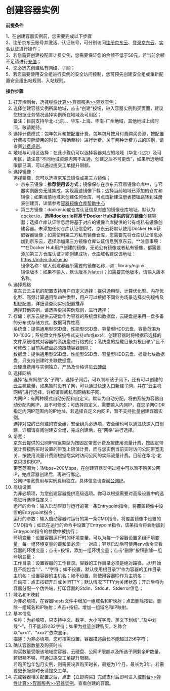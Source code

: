 # 创建容器实例

**前提条件**

1、在创建容器实例前，您需要完成以下步骤  
2、注册京东云账号并激活、认证账号，可分别访问[注册京东云](https://accounts.jdcloud.com/p/regPage?source=jdcloud%26ReturnUrl=%2f%2fuc.jdcloud.com%2fpassport%2fcomplete%3freturnUrl%3d//www.jdcloud.com/)、[登录京东云](https://console.jdcloud.com/overview)、[实名认证](https://uc.jdcloud.com/account/verify)进行操作；  
3、若您需要创建按配置计费实例，您需要保证您的余额不低于50元，若当前余额不足请进行[充值](https://uc.jdcloud.com/cost/capital/recharg)；  
4、您必选先创建私有网络、子网；  
5、若您需要使用安全组进行实例的安全访问控制，您可预先创建安全组或重新配置安全组出站规则、入站规则。  

**操作步骤**

 1. 打开控制台，选择[弹性计算>>容器服务>>容器实例](https://cns-console.jdcloud.com/host/container/list)；  
 2. 选择创建容器实例所属地域，点击“创建”按钮，进入容器实例购买页面，建议您根据业务情况选择实例所在地域及可用区；  
 备注：目前支持华北-北京、、华东-上海、华南-广州地域，其他地域上线时间，敬请期待。  
 3. 选择计费模式：包年包月和按配置计费，包年包月按月付费购买资源，按配置计费按实际使用的时长（精确至秒）进行计费。关于两种计费方式的区别，请查阅[计费规则](https://docs.jdcloud.com/cn/native-container/billing-rules)。  
 4. 地域与可用区选择：在此步骤仍可以选择容器对应的地域（华北-北京）及可用区，请注意“不同地域资源内网不互通，创建之后不可更改”，如果所选地域限额已满，可以通过提交工单提升限额。  
 5. 选择镜像：  
    选择镜像，您可以选择京东云镜像或第三方镜像；  
    - 京东云镜像：**推荐使用该方式**；镜像保存在京东云容器镜像仓库中，与容器实例服务无缝集成，实现高速镜像下载；选择当前地域已添加的仓库和镜像；如果当前地域未创建任何仓库，可点击新建注册表按钮跳转到注册表创建页，详情参考[容器镜像仓库帮助中心](https://docs.jdcloud.com/cn/container-registry/product-overview)  
    - 第三方镜像：docker.io或仓库认证信息对应的镜像仓库地址。默认为docker.io，**选择docker.io将基于Docker Hub提供的官方镜像**创建容器；选择仓库认证信息后将基于对应的镜像仓库提供的公有或私有镜像创建容器。未添加任何仓库认证信息时，京东云将默认使用Docker Hub获取容器镜像；如需使用第三方私有镜像仓库，您需要先将仓库认证信息添加到京东云，选择添加第三方镜像仓库认证信息到京东云。**注意事项：**在Docker Hub用户创建的镜像，无论公有镜像或者私有镜像，都需要添加第三方仓库认证才能创建成功，仓库域名建议该地址：https://index.docker.io     
 镜像名称：输入创建容器所需要的镜像名称，例：library/nginx  
 镜像版本：如果不输入，默认版本为latest；如需要其他版本，请输入版本名称。  
 6. 选择规格  
京东云云主机的配置支持用户自定义选择：提供通用型、计算优化型、内存优化型、高频计算通用型四种类型，用户可以根据不同业务场景选择实例规格及相应配置，详细请查阅实例配置推荐  
选择其他实例，请选择更换实例规则，进行选择：  
 7. 存储：京东云提供云硬盘作为容器的系统盘和数据盘，云硬盘是采用一盘多备的分布式存储方式，数据可靠性高                
系统盘：提供通用型SSD盘、性能型SSD盘、容量型HDD云盘，容量范围为10-100G；系统盘文件系统格式支持xfs或ext4，创建容器时将根据已选择的文件系统格式对容器的系统盘进行格式化；系统盘的挂载目录为根目录“/”且不可修改；目前系统盘必须跟随容器删除；    
数据盘：提供通用型SSD盘、性能型SSD盘、容量型HDD云盘，挂载七块数据盘，只支持创建时关联数据盘。       
  云硬盘费用与实例独立，产品及价格详见[云硬盘](https://docs.jdcloud.com/cn/cloud-disk-service/product-overview)   
 8. 选择网络  
选择“私有网络”及“子网”，选择子网后，可以判断该子网下，还有可以创建的云主机数量，如果暂时没有子网，可以通过快速入口新建子网，并在“云主机网络”进行选择，详细请查阅私有网络和子网。  
内网IP：有两种模式自动分配和自定义。默认为自动分配，将由系统为容器自动分配内网IP，且不可修改；可选择自定义，需要输入内网IP，在您子网CIDR指定内网IP范围内的IP地址，若选择自定义内网IP，暂不支持批量创建容器实例。  
选择对应的已创建的安全组，安全组为必选项，安全组也可以通过快速入口创建，详细请查阅创建安全组，完成创建后，在“网络”进行选择。   
 9. 带宽：  
京东云提供的公网IP带宽类型为按固定带宽计费及按使用流量计费，按固定带宽计费按购买时设置的带宽上限值计费，而与您实例当前实时访问公网带宽无关，按使用流量计费则根据您实时访问公网的实际流量计费。目前在华北-北京只提供BGP。  
带宽范围为：1Mbps~200Mbps，在创建容器实例过程中可以暂不购买公网IP，完成容器创建后，再进行绑定。  
 公网IP带宽费用与实例费用独立。具体信息请查阅[公网IP](https://docs.jdcloud.com/cn/elastic-ip/product-overview)。
 10. 高级设置  
为非必填项，为您创建容器提供高级选项。你可以根据需要对高级设置中的选项进行选择性定义；  
运行的命令：输入启动容器时运行的第一条Entrypoint指令，将覆盖镜像中设置的Entrypoint指令；  
运行的参数：输入启动容器时运行的第一条CMD指令，将覆盖镜像中设置的CMD指令；如已在运行的命令中设置了Entrypoint指令，该条指令将会附加到Entrypoint指令的参数中被执行；  
环境变量：设置容器运行时的环境变量。可以为每一个容器设置多组环境变量，每一组环境变量的键和值必须一一对应；容器启动后可使用env命令查看容器的环境变量；点击+按钮，添加一组环境变量；点击“删除”按钮删除一组环境变量；  
工作目录：设置容器的工作目录。容器的工作目录必须是绝对路径，以/开始且不能包含“:”、“.”字符；如不设置，默认使用根目录“/”作为容器的工作目录  
主机名：设置容器的主机名；如不设置，则使用容器ID作为主机名；  
启动项：点击按钮开启或关闭TTY；默认情况下TTY为关闭状态；开启后将为容器分配一个伪终端，打印容器的Stdin、Stdout、Stderror信息；  
 11. 域名和IP映射  
为非必填项，在容器hosts文件中增加一组域名和IP映射；点击删除按钮，删除一组域名和IP映射；点击+按钮，增加一组域名和IP映射。  
 12. 基本信息  
名称：为必填项，只支持中文、数字、大小写字母、英文下划线“_”及中划线“-”，且不能超过32字符；如果为批量创建购买，名称会以“xxx1”、“xxx2”依次显示。   
描述：为非必填项，您可按需设置，容器描述最长不能超过256字符；  
 13. 确认容器数量及购买时长  
购买数量受限该地域您容器、云硬盘、公网IP限额以及所选子网剩余IP数量，若限额不够，可通过提交工单提升限额。  
若购买包年包月实例，则需要设置购买时长，最短为1个月，最长为3年。若需要更长服务时长请提交工单。  
  14. 完成容器相关配置之后，点击【立即购买】完成支付后即可进入[控制台>>弹性计算>>容器服务>>容器实例](https://cns-console.jdcloud.com/host/container/list)，查看创建的容器。  
